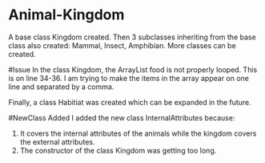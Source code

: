 # Animal-Kingdom

A base class Kingdom created.
Then 3 subclasses inheriting from the base class also created: Mammal, Insect, Amphibian. More classes can be created.

#Issue
In the class Kingdom, the ArrayList<String> food is not properly looped. This is on line 34-36. I am trying to make the items in the array appear on one line and separated by a comma.

Finally, a class Habitiat was created which can be expanded in the future. 

#NewClass Added
I added the new class InternalAttributes because:
1. It covers the internal attributes of the animals while the kingdom covers the external attributes.
2. The constructor of the class Kingdom was getting too long.